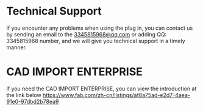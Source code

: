# Technical Support
If you encounter any problems when using the plug
in, you can contact us by sending an email to the
3345815968@qq.com or adding QQ: 3345815968 number, and we will give you technical support in a timely
manner.
  
# CAD IMPORT ENTERPRISE
If you need the CAD IMPORT ENTERPRISE, you can view the introduction at the link below https://www.fab.com/zh-cn/listings/af8a75ad-e2d7-4aea-91e0-97dbd2b78ea9
